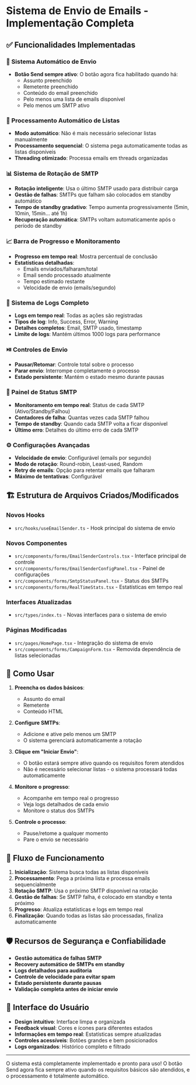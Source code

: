 # Sistema de Envio de Emails - Implementação Completa

## ✅ Funcionalidades Implementadas

### 🚀 Sistema Automático de Envio
- **Botão Send sempre ativo**: O botão agora fica habilitado quando há:
  - Assunto preenchido
  - Remetente preenchido  
  - Conteúdo do email preenchido
  - Pelo menos uma lista de emails disponível
  - Pelo menos um SMTP ativo

### 🔄 Processamento Automático de Listas
- **Modo automático**: Não é mais necessário selecionar listas manualmente
- **Processamento sequencial**: O sistema pega automaticamente todas as listas disponíveis
- **Threading otimizado**: Processa emails em threads organizadas

### 📊 Sistema de Rotação de SMTP
- **Rotação inteligente**: Usa o último SMTP usado para distribuir carga
- **Gestão de falhas**: SMTPs que falham são colocados em standby automático
- **Tempo de standby gradativo**: Tempo aumenta progressivamente (5min, 10min, 15min... até 1h)
- **Recuperação automática**: SMTPs voltam automaticamente após o período de standby

### 📈 Barra de Progresso e Monitoramento
- **Progresso em tempo real**: Mostra percentual de conclusão
- **Estatísticas detalhadas**: 
  - Emails enviados/falharam/total
  - Email sendo processado atualmente
  - Tempo estimado restante
  - Velocidade de envio (emails/segundo)

### 📝 Sistema de Logs Completo
- **Logs em tempo real**: Todas as ações são registradas
- **Tipos de log**: Info, Success, Error, Warning
- **Detalhes completos**: Email, SMTP usado, timestamp
- **Limite de logs**: Mantém últimos 1000 logs para performance

### ⏯️ Controles de Envio
- **Pausar/Retomar**: Controle total sobre o processo
- **Parar envio**: Interrompe completamente o processo
- **Estado persistente**: Mantém o estado mesmo durante pausas

### 🔧 Painel de Status SMTP
- **Monitoramento em tempo real**: Status de cada SMTP (Ativo/Standby/Falhou)
- **Contadores de falha**: Quantas vezes cada SMTP falhou
- **Tempo de standby**: Quando cada SMTP volta a ficar disponível
- **Último erro**: Detalhes do último erro de cada SMTP

### ⚙️ Configurações Avançadas
- **Velocidade de envio**: Configurável (emails por segundo)
- **Modo de rotação**: Round-robin, Least-used, Random
- **Retry de emails**: Opção para retentar emails que falharam
- **Máximo de tentativas**: Configurável

## 🏗️ Estrutura de Arquivos Criados/Modificados

### Novos Hooks
- `src/hooks/useEmailSender.ts` - Hook principal do sistema de envio

### Novos Componentes
- `src/components/forms/EmailSenderControls.tsx` - Interface principal de controle
- `src/components/forms/EmailSenderConfigPanel.tsx` - Painel de configurações
- `src/components/forms/SmtpStatusPanel.tsx` - Status dos SMTPs
- `src/components/forms/RealTimeStats.tsx` - Estatísticas em tempo real

### Interfaces Atualizadas
- `src/types/index.ts` - Novas interfaces para o sistema de envio

### Páginas Modificadas
- `src/pages/HomePage.tsx` - Integração do sistema de envio
- `src/components/forms/CampaignForm.tsx` - Removida dependência de listas selecionadas

## 🎯 Como Usar

1. **Preencha os dados básicos**:
   - Assunto do email
   - Remetente
   - Conteúdo HTML

2. **Configure SMTPs**:
   - Adicione e ative pelo menos um SMTP
   - O sistema gerenciará automaticamente a rotação

3. **Clique em "Iniciar Envio"**:
   - O botão estará sempre ativo quando os requisitos forem atendidos
   - Não é necessário selecionar listas - o sistema processará todas automaticamente

4. **Monitore o progresso**:
   - Acompanhe em tempo real o progresso
   - Veja logs detalhados de cada envio
   - Monitore o status dos SMTPs

5. **Controle o processo**:
   - Pause/retome a qualquer momento
   - Pare o envio se necessário

## 🔄 Fluxo de Funcionamento

1. **Inicialização**: Sistema busca todas as listas disponíveis
2. **Processamento**: Pega a próxima lista e processa emails sequencialmente
3. **Rotação SMTP**: Usa o próximo SMTP disponível na rotação
4. **Gestão de falhas**: Se SMTP falha, é colocado em standby e tenta próximo
5. **Progresso**: Atualiza estatísticas e logs em tempo real
6. **Finalização**: Quando todas as listas são processadas, finaliza automaticamente

## 🛡️ Recursos de Segurança e Confiabilidade

- **Gestão automática de falhas SMTP**
- **Recovery automático de SMTPs em standby** 
- **Logs detalhados para auditoria**
- **Controle de velocidade para evitar spam**
- **Estado persistente durante pausas**
- **Validação completa antes de iniciar envio**

## 🎨 Interface do Usuário

- **Design intuitivo**: Interface limpa e organizada
- **Feedback visual**: Cores e ícones para diferentes estados
- **Informações em tempo real**: Estatísticas sempre atualizadas
- **Controles acessíveis**: Botões grandes e bem posicionados
- **Logs organizados**: Histórico completo e filtrado

---

O sistema está completamente implementado e pronto para uso! O botão Send agora fica sempre ativo quando os requisitos básicos são atendidos, e o processamento é totalmente automático.
